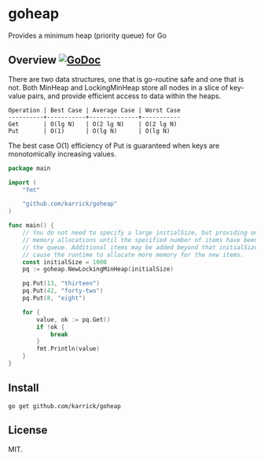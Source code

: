 # goheap

Provides a minimum heap (priority queue) for Go

## Overview [![GoDoc](https://godoc.org/github.com/karrick/goheap?status.svg)](https://godoc.org/github.com/karrick/goheap)

There are two data structures, one that is go-routine safe and one
that is not. Both MinHeap and LockingMinHeap store all nodes in a
slice of key-value pairs, and provide efficient access to data within
the heaps.

```
Operation | Best Case | Average Case | Worst Case
----------+-----------+--------------+-----------
Get       | O(lg N)   | O(2 lg N)    | O(2 lg N)
Put       | O(1)      | O(lg N)      | O(lg N)
```

The best case O(1) efficiency of Put is guaranteed when keys are
monotomically increasing values.

```Go
package main

import (
	"fmt"

	"github.com/karrick/goheap"
)

func main() {
	// You do not need to specify a large initialSize, but providing one guarantees no
	// memory allocations until the specified number of items have been added to
	// the queue. Additional items may be added beyond that initialSize, but it will
	// cause the runtime to allocate more memory for the new items.
	const initialSize = 1000
	pq := goheap.NewLockingMinHeap(initialSize)

	pq.Put(13, "thirteen")
	pq.Put(42, "forty-two")
	pq.Put(8, "eight")

	for {
		value, ok := pq.Get()
		if !ok {
			break
		}
		fmt.Println(value)
	}
}
```

## Install

    go get github.com/karrick/goheap

## License

MIT.
